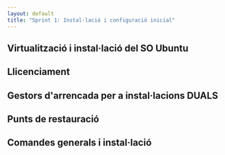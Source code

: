 ```yaml
---
layout: default
title: "Sprint 1: Instal·lació i configuració inicial"
---
```


## Virtualització i instal·lació del SO Ubuntu
## Llicenciament
## Gestors d'arrencada per a instal·lacions DUALS
## Punts de restauració 
## Comandes generals i instal·lació
